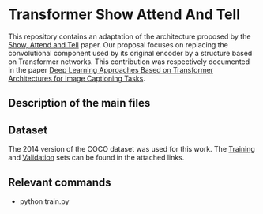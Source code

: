 # Transformer Show Attend And Tell
This repository contains an adaptation of the architecture proposed by the [Show, Attend and Tell](https://arxiv.org/pdf/1502.03044.pdf) paper. Our proposal focuses on replacing the convolutional component used by its original encoder by a structure based on Transformer networks. This contribution was respectively documented in the paper [Deep Learning Approaches Based on Transformer Architectures for Image Captioning Tasks](https://ieeexplore.ieee.org/stamp/stamp.jsp?tp=&arnumber=9739703).

## Description of the main files

## Dataset

The 2014 version of the COCO dataset was used for this work. The [Training](http://images.cocodataset.org/zips/train2014.zip) and [Validation](http://images.cocodataset.org/zips/val2014.zip) sets can be found in the attached links.

## Relevant commands
- python train.py
